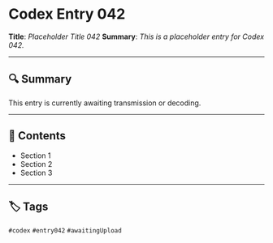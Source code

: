 # Codex Entry 042

**Title**: *Placeholder Title 042*
**Summary**: _This is a placeholder entry for Codex 042._

---

## 🔍 Summary

This entry is currently awaiting transmission or decoding.

---

## 🧠 Contents

- Section 1
- Section 2
- Section 3

---

## 🏷️ Tags

`#codex` `#entry042` `#awaitingUpload`
